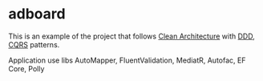 # adboard

This is an example of the project that follows [Clean Architecture](https://docs.microsoft.com/en-us/dotnet/architecture/modern-web-apps-azure/common-web-application-architectures#clean-architecture) with [DDD](https://docs.microsoft.com/en-us/azure/architecture/microservices/model/tactical-ddd), [CQRS](https://docs.microsoft.com/en-us/azure/architecture/patterns/cqrs) patterns. 

Application use libs AutoMapper, FluentValidation, MediatR, Autofac, EF Core, Polly
